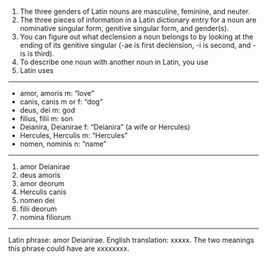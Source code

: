 1. The three genders of Latin nouns are masculine, feminine, and neuter.
2. The three pieces of information in a Latin dictionary entry for a noun are nominative singular form, genitive singular form, and gender(s).
3. You can figure out what declension a noun belongs to by looking at the ending of its genitive singular (-ae is first declension, -i is second, and -is is third).
4. To describe one noun with another noun in Latin, you use
5. Latin uses
---
- amor, amoris m: “love”
- canis, canis m or f: “dog”
- deus, dei m: god
- filius, filii m: son
- Deianira, Deianirae f: “Deianira” (a wife or Hercules)
- Hercules, Herculis m: “Hercules”
- nomen, nominis n: “name”
---
1. amor Deianirae
2. deus amoris
3. amor deorum
4. Herculis canis
5. nomen dei
6. filii deorum
7. nomina filiorum
---
Latin phrase: amor Deianirae. English translation: xxxxx. The two meanings this phrase could have are xxxxxxxx.
